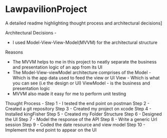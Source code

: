 # LawpavilionProject

A detailed readme highlighting thought process and architectural decisions]

Architectural Decisions - 
- I used Model-View-View-Model(MVVM) for the architectural structure

Reasons 
- The MVVM helps to me in this project to neatly separate the business and presentation logic of an app from its UI
- The Model-View-viewModel architecture comprises of the 
Model - Which is the app data used to feed the view or UI
View - Which is what you can see (i.e the design or UI)
ViewModel - is the business and presentation logic
- MVVM also made it easy for me to perform unit testing

Thought Process -
Step 1 - I tested the end point on postman
Step 2 - Created a git repository 
Step 3 - Created my project on xcode
Step 4 - Installed kingFisher
Step 5 - Created my Folder Structure
Step 6 - Designed the UI
Step 7 - Model the response of the API
Step 8 - Write a generic Url session
Step 9 - Coded the date resource and view model 
Step 10 - Implement the end point to appear on the UI
